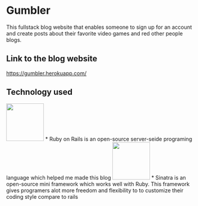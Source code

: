 # Gumbler
This fullstack blog website that enables someone to sign up for an account and create posts about their favorite video games and red other people blogs.


## Link to the blog website
https://gumbler.herokuapp.com/


## Technology used
<img src="https://upload.wikimedia.org/wikipedia/commons/thumb/6/62/Ruby_On_Rails_Logo.svg/1200px-Ruby_On_Rails_Logo.svg.png"  width="100px">
* Ruby on Rails is an open-source server-seide programing language which helped me made this blog


<img src="http://www.webbizarro.com/images/noticias/2014/08/sinatra-framework-webbizarro-interno_1407334653000_alarge.jpg"  width="100px">
* Sinatra is an open-source mini framework which works well with Ruby. This framework gives programers alot more freedom and flexibility to to customize their coding style compare to rails 
